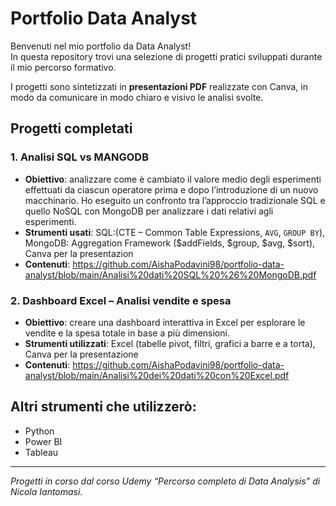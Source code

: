 # Portfolio Data Analyst
Benvenuti nel mio portfolio da Data Analyst!  
In questa repository trovi una selezione di progetti pratici sviluppati durante il mio percorso formativo.

I progetti sono sintetizzati in **presentazioni PDF** realizzate con Canva, in modo da comunicare in modo chiaro e visivo le analisi svolte.

## Progetti completati
### 1. Analisi SQL vs MANGODB
- **Obiettivo**: analizzare come è cambiato il valore medio degli esperimenti effettuati da ciascun operatore prima e dopo l’introduzione di un nuovo macchinario.
  Ho eseguito un confronto tra l’approccio tradizionale SQL e quello NoSQL con MongoDB per analizzare i dati relativi agli esperimenti.
- **Strumenti usati**: SQL:(CTE – Common Table Expressions, `AVG`, `GROUP BY`), MongoDB: Aggregation Framework ($addFields, $group, $avg, $sort), Canva per la presentazion
- **Contenuti**: https://github.com/AishaPodavini98/portfolio-data-analyst/blob/main/Analisi%20dati%20SQL%20%26%20MongoDB.pdf

### 2. Dashboard Excel – Analisi vendite e spesa
- **Obiettivo**: creare una dashboard interattiva in Excel per esplorare le vendite e la spesa totale in base a più dimensioni.
- **Strumenti utilizzati**: Excel (tabelle pivot, filtri, grafici a barre e a torta), Canva per la presentazione
-  **Contenuti**: https://github.com/AishaPodavini98/portfolio-data-analyst/blob/main/Analisi%20dei%20dati%20con%20Excel.pdf


## Altri strumenti che utilizzerò:
- Python
- Power BI
- Tableau

---

*Progetti in corso dal corso Udemy “Percorso completo di Data Analysis” di Nicola Iantomasi.*
